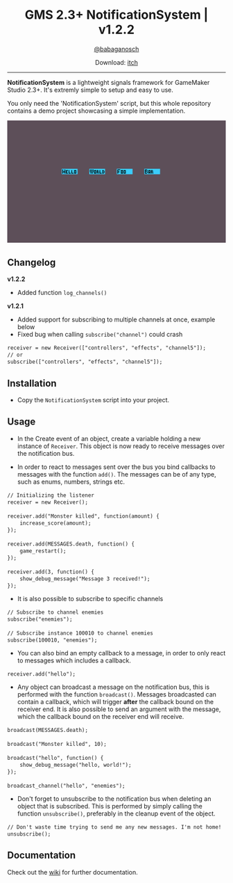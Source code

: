 <h1 align="center">GMS 2.3+ NotificationSystem | v1.2.2</h1>
<p align="center"><a href="https://twitter.com/Babaganosch">@babaganosch</a></p>
<p align="center">Download: <a href="https://babaganosch.itch.io/notificationsystem">itch</a></p>

---

**NotificationSystem** is a lightweight signals framework for GameMaker Studio 2.3+. It's extremly simple to setup and easy to use.

You only need the 'NotificationSystem' script, but this whole repository contains a demo project showcasing a simple implementation.

<p align="center">
  <img src="https://raw.githubusercontent.com/babaganosch/open_storage/master/notifications.gif">
</p>

## Changelog

**v1.2.2**
* Added function `log_channels()`

**v1.2.1**
* Added support for subscribing to multiple channels at once, example below
* Fixed bug when calling `subscribe("channel")` could crash
```gml
receiver = new Receiver(["controllers", "effects", "channel5"]);
// or
subscribe(["controllers", "effects", "channel5"]);
```

## Installation

* Copy the `NotificationSystem` script into your project.

## Usage

* In the Create event of an object, create a variable holding a new instance of `Receiver`. This object is now ready to receive messages over the notification bus.

* In order to react to messages sent over the bus you bind callbacks to messages with the function `add()`. The messages can be of any type, such as enums, numbers, strings etc.

```gml
// Initializing the listener
receiver = new Receiver();

receiver.add("Monster killed", function(amount) {
    increase_score(amount);
});

receiver.add(MESSAGES.death, function() {
    game_restart();
});

receiver.add(3, function() {
    show_debug_message("Message 3 received!");
});
```

* It is also possible to subscribe to specific channels
```gml
// Subscribe to channel enemies
subscribe("enemies");

// Subscribe instance 100010 to channel enemies
subscribe(100010, "enemies");
```

* You can also bind an empty callback to a message, in order to only react to messages which includes a callback.

```gml
receiver.add("hello");
```

* Any object can broadcast a message on the notification bus, this is performed with the function `broadcast()`. Messages broadcasted can contain a callback, which will trigger **after** the callback bound on the receiver end. It is also possible to send an argument with the message, which the callback bound on the receiver end will receive.

```gml
broadcast(MESSAGES.death);

broadcast("Monster killed", 10);

broadcast("hello", function() {
    show_debug_message("hello, world!");
});

broadcast_channel("hello", "enemies");
```

* Don't forget to unsubscribe to the notification bus when deleting an object that is subscribed. This is performed by simply calling the function `unsubscribe()`, preferably in the cleanup event of the object.

```gml
// Don't waste time trying to send me any new messages. I'm not home!
unsubscribe();
```

## Documentation

Check out the [wiki](https://github.com/babaganosch/NotificationSystem/wiki) for further documentation.
